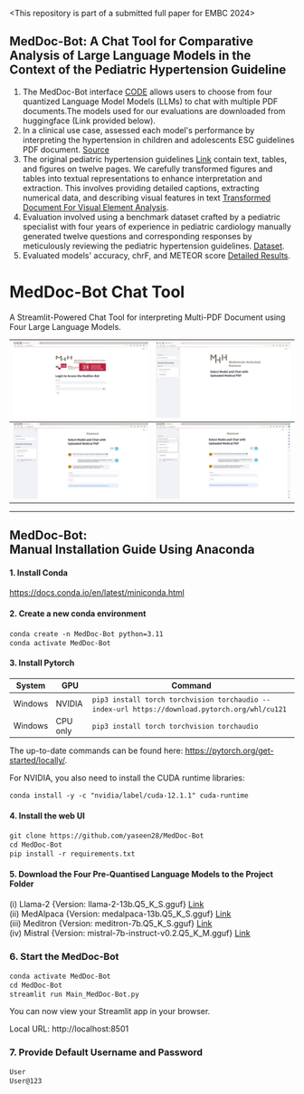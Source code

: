 <This repository is part of a submitted full paper for EMBC 2024><br/>

MedDoc-Bot: A Chat Tool for Comparative Analysis of Large Language Models in the Context of the Pediatric Hypertension Guideline<br/>
------------------------------------------------------------------------------
1. The MedDoc-Bot interface [CODE](https://github.com/yaseen28/MedDoc-Bot/blob/main/Main_MedDoc-Bot.py) allows users to choose from four quantized Language Model Models (LLMs) to chat with multiple PDF documents.The models used for our evaluations are downloaded from huggingface (Link provided below).
4. In a clinical use case, assessed each model's performance by interpreting the hypertension in children and adolescents ESC guidelines PDF document. [Source](https://academic.oup.com/eurheartj/article/43/35/3290/6633855)<br/>
5. The original pediatric hypertension guidelines [Link](https://github.com/yaseen28/MedDoc-Bot/blob/main/Dataset/Original%20Pediatric_HTN_Guideline.pdf) contain text, tables, and figures on twelve pages. We carefully transformed figures and tables into textual representations to enhance interpretation and extraction. This involves providing detailed captions, extracting numerical data, and describing visual features in text [Transformed Document For Visual Element Analysis](https://github.com/yaseen28/MedDoc-Bot/blob/main/Dataset/Transformed_Pediatric_Guidelines%20.pdf). 
3. Evaluation involved using a benchmark dataset crafted by a pediatric specialist with four years of experience in pediatric cardiology manually generated twelve questions and corresponding responses by meticulously reviewing the pediatric hypertension guidelines.  [Dataset](https://github.com/yaseen28/MedDoc-Bot/tree/main/Dataset).
4. Evaluated models' accuracy, chrF, and METEOR score [Detailed Results](https://github.com/yaseen28/MedDoc-Bot/tree/main/Detailed%20Analysis).

# MedDoc-Bot Chat Tool 

A Streamlit-Powered Chat Tool for interpreting Multi-PDF Document using Four Large Language Models.

|![Image1](https://github.com/yaseen28/MedDoc-Bot/blob/main/UI_ScreenShot/Slide1.PNG?raw=true) | ![Image2](https://github.com/yaseen28/MedDoc-Bot/blob/main/UI_ScreenShot/Slide2.PNG?raw=true) |
|:---:|:---:|
|![Image1](https://github.com/yaseen28/MedDoc-Bot/blob/main/UI_ScreenShot/Slide3.PNG?raw=true) | ![Image2](https://github.com/yaseen28/MedDoc-Bot/blob/main/UI_ScreenShot/Slide4.PNG?raw=true) |


------------------------------------------------------------------------------
MedDoc-Bot:<br/> Manual Installation Guide Using Anaconda
------------------------------------------------------------------------------
#### 1. Install Conda

https://docs.conda.io/en/latest/miniconda.html

#### 2. Create a new conda environment

```
conda create -n MedDoc-Bot python=3.11
conda activate MedDoc-Bot
```
#### 3. Install Pytorch

| System | GPU | Command |
|--------|---------|---------|
| Windows | NVIDIA | `pip3 install torch torchvision torchaudio --index-url https://download.pytorch.org/whl/cu121` |
| Windows | CPU only | `pip3 install torch torchvision torchaudio` |

The up-to-date commands can be found here: https://pytorch.org/get-started/locally/.

For NVIDIA, you also need to install the CUDA runtime libraries:

```
conda install -y -c "nvidia/label/cuda-12.1.1" cuda-runtime
```

#### 4. Install the web UI

```
git clone https://github.com/yaseen28/MedDoc-Bot
cd MedDoc-Bot
pip install -r requirements.txt
```
#### 5. Download the Four Pre-Quantised Language Models to the Project Folder

   (i) Llama-2 {Version: llama-2-13b.Q5_K_S.gguf} [Link](https://huggingface.co/TheBloke/Llama-2-13B-chat-GGUF)<br/>
   (ii) MedAlpaca {Version: medalpaca-13b.Q5_K_S.gguf} [Link](https://huggingface.co/TheBloke/medalpaca-13B-GGUF)<br/>
   (iii) Meditron {Version: meditron-7b.Q5_K_S.gguf} [Link](https://huggingface.co/TheBloke/meditron-7B-GGUF)<br/>
   (iv) Mistral {Version: mistral-7b-instruct-v0.2.Q5_K_M.gguf} [Link](https://huggingface.co/TheBloke/Mistral-7B-Instruct-v0.2-GGUF)<br/>

### 6. Start the MedDoc-Bot

```
conda activate MedDoc-Bot
cd MedDoc-Bot
streamlit run Main_MedDoc-Bot.py
```
  You can now view your Streamlit app in your browser.

  Local URL: http://localhost:8501

### 7. Provide Default Username and Password
```
User
User@123
```

